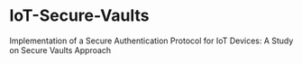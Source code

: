 # IoT-Secure-Vaults
Implementation of a Secure Authentication Protocol for IoT Devices:  A Study on Secure Vaults Approach
